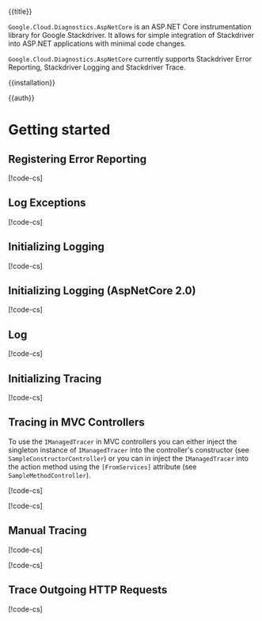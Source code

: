 {{title}}

`Google.Cloud.Diagnostics.AspNetCore` is an ASP.NET Core instrumentation library for Google Stackdriver.
It allows for simple integration of Stackdriver into ASP.NET applications with minimal code changes.

`Google.Cloud.Diagnostics.AspNetCore` currently supports Stackdriver Error Reporting, Stackdriver Logging
and Stackdriver Trace.

{{installation}}

{{auth}}

# Getting started

## Registering Error Reporting

[!code-cs[](obj/snippets/Google.Cloud.Diagnostics.AspNetCore.AspNetCore.txt#ReportUnandledExceptions)]

## Log Exceptions

[!code-cs[](obj/snippets/Google.Cloud.Diagnostics.AspNetCore.AspNetCore.txt#LogExceptions)]

## Initializing Logging

[!code-cs[](obj/snippets/Google.Cloud.Diagnostics.AspNetCore.AspNetCore.txt#RegisterGoogleLogger)]

## Initializing Logging (AspNetCore 2.0)

[!code-cs[](obj/snippets/Google.Cloud.Diagnostics.AspNetCore.AspNetCore.txt#RegisterGoogleLogger2)]

## Log

[!code-cs[](obj/snippets/Google.Cloud.Diagnostics.AspNetCore.AspNetCore.txt#UseGoogleLogger)]

## Initializing Tracing

[!code-cs[](obj/snippets/Google.Cloud.Diagnostics.AspNetCore.AspNetCore.txt#RegisterGoogleTracer)]

## Tracing in MVC Controllers

To use the `IManagedTracer` in MVC controllers you can either inject the singleton instance of 
`IManagedTracer` into the controller's constructor (see `SampleConstructorController`) or you
can in inject the `IManagedTracer` into the action method using the `[FromServices]` attribute
(see `SampleMethodController`).

[!code-cs[](obj/snippets/Google.Cloud.Diagnostics.AspNetCore.AspNetCore.txt#TraceMVCConstructor)]

[!code-cs[](obj/snippets/Google.Cloud.Diagnostics.AspNetCore.AspNetCore.txt#TraceMVCMethod)]

## Manual Tracing

[!code-cs[](obj/snippets/Google.Cloud.Diagnostics.AspNetCore.AspNetCore.txt#UseTracer)]

[!code-cs[](obj/snippets/Google.Cloud.Diagnostics.AspNetCore.AspNetCore.txt#UseTracerRunIn)]

## Trace Outgoing HTTP Requests

[!code-cs[](obj/snippets/Google.Cloud.Diagnostics.AspNetCore.AspNetCore.txt#TraceOutgoing)]
